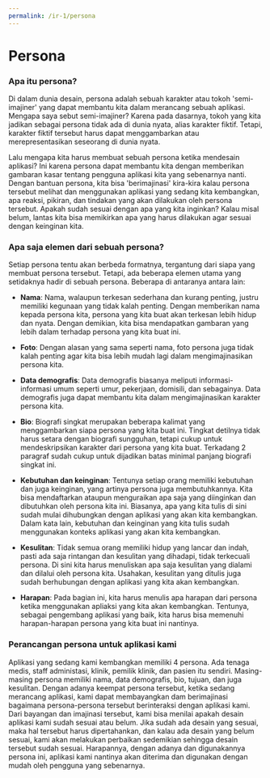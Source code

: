 ```yaml
---
permalink: /ir-1/persona
---
```


# Persona

### Apa itu persona?

Di dalam dunia desain, persona adalah sebuah karakter atau tokoh 'semi-imajiner' yang dapat membantu kita dalam merancang sebuah aplikasi. Mengapa saya sebut semi-imajiner? Karena pada dasarnya, tokoh yang kita jadikan sebagai persona tidak ada di dunia nyata, alias karakter fiktif. Tetapi, karakter fiktif tersebut harus dapat menggambarkan atau merepresentasikan seseorang di dunia nyata.

Lalu mengapa kita harus membuat sebuah persona ketika mendesain aplikasi? Ini karena persona dapat membantu kita dengan memberikan gambaran kasar tentang pengguna aplikasi kita yang sebenarnya nanti. Dengan bantuan persona, kita bisa 'berimajinasi' kira-kira kalau persona tersebut melihat dan menggunakan aplikasi yang sedang kita kembangkan, apa reaksi, pikiran, dan tindakan yang akan dilakukan oleh persona tersebut. Apakah sudah sesuai dengan apa yang kita inginkan? Kalau misal belum, lantas kita bisa memikirkan apa yang harus dilakukan agar sesuai dengan keinginan kita.

### Apa saja elemen dari sebuah persona?

Setiap persona tentu akan berbeda formatnya, tergantung dari siapa yang membuat persona tersebut. Tetapi, ada beberapa elemen utama yang setidaknya hadir di sebuah persona. Beberapa di antaranya antara lain:

- **Nama**: Nama, walaupun terkesan sederhana dan kurang penting, justru memiliki kegunaan yang tidak kalah penting. Dengan memberikan nama kepada persona kita, persona yang kita buat akan terkesan lebih hidup dan nyata. Dengan demikian, kita bisa mendapatkan gambaran yang lebih dalam terhadap persona yang kita buat ini.

- **Foto**: Dengan alasan yang sama seperti nama, foto persona juga tidak kalah penting agar kita bisa lebih mudah lagi dalam mengimajinasikan persona kita.

- **Data demografis**: Data demografis biasanya meliputi informasi-informasi umum seperti umur, pekerjaan, domisili, dan sebagainya. Data demografis juga dapat membantu kita dalam mengimajinasikan karakter persona kita.

- **Bio**: Biografi singkat merupakan beberapa kalimat yang menggambarkan siapa persona yang kita buat ini. Tingkat detilnya tidak harus setara dengan biografi sungguhan, tetapi cukup untuk mendeskripsikan karakter dari persona yang kita buat. Terkadang 2 paragraf sudah cukup untuk dijadikan batas minimal panjang biografi singkat ini.

- **Kebutuhan dan keinginan**: Tentunya setiap orang memiliki kebutuhan dan juga keinginan, yang artinya persona juga membutuhkannya. Kita bisa mendaftarkan ataupun menguraikan apa saja yang diinginkan dan dibutuhkan oleh persona kita ini. Biasanya, apa yang kita tulis di sini sudah mulai dihubungkan dengan aplikasi yang akan kita kembangkan. Dalam kata lain, kebutuhan dan keinginan yang kita tulis sudah menggunakan konteks aplikasi yang akan kita kembangkan.

- **Kesulitan**: Tidak semua orang memiliki hidup yang lancar dan indah, pasti ada saja rintangan dan kesulitan yang dihadapi, tidak terkecuali persona. Di sini kita harus menuliskan apa saja kesulitan yang dialami dan dilalui oleh persona kita. Usahakan, kesulitan yang ditulis juga sudah berhubungan dengan aplikasi yang kita akan kembangkan.

- **Harapan**:  Pada bagian ini, kita harus menulis apa harapan dari persona ketika menggunakan apliaksi yang kita akan kembangkan. Tentunya, sebagai pengembang aplikasi yang baik, kita harus bisa memenuhi harapan-harapan persona yang kita buat ini nantinya.

### Perancangan persona untuk aplikasi kami

Aplikasi yang sedang kami kembangkan memiliki 4 persona. Ada tenaga medis, staff administasi, klinik, pemilik klinik, dan pasien itu sendiri. Masing-masing persona memiliki nama, data demografis, bio, tujuan, dan juga kesulitan. Dengan adanya keempat persona tersebut, ketika sedang merancang aplikasi, kami dapat membayangkan dam berimajinasi bagaimana persona-persona tersebut berinteraksi dengan aplikasi kami. Dari bayangan dan imajinasi tersebut, kami bisa menilai apakah desain aplikasi kami sudah sesuai atau belum. Jika sudah ada desain yang sesuai, maka hal tersebut harus dipertahankan, dan kalau ada desain yang belum sesuai, kami akan melakukan perbaikan sedemikian sehingga desain tersebut sudah sesuai. Harapannya, dengan adanya dan digunakannya persona ini, aplikasi kami nantinya akan diterima dan digunakan dengan mudah oleh pengguna yang sebenarnya. 
